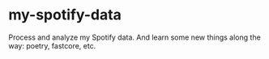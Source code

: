 # my-spotify-data

Process and analyze my Spotify data. And learn some new things along the way: poetry, fastcore, etc.